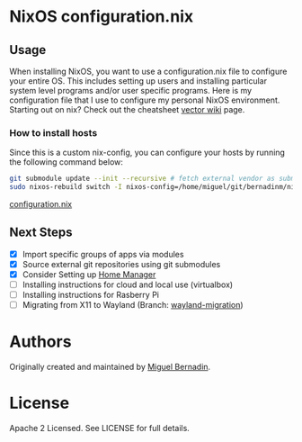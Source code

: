 # NixOS configuration.nix

## Usage

When installing NixOS, you want to use a configuration.nix file to configure your entire OS. This includes setting up users and installing particular system level programs and/or user specific programs. Here is my configuration file that I use to configure my personal NixOS environment. Starting out on nix? Check out the cheatsheet [vector wiki](https://nixos.wiki/index.php?title=Cheatsheet&useskin=vector) page.

### How to install hosts

Since this is a custom nix-config, you can configure your hosts by running the following command below:

```bash
git submodule update --init --recursive # fetch external vendor as submodules
sudo nixos-rebuild switch -I nixos-config=/home/miguel/git/bernadinm/nix-config/hosts/lumina/configuration.nix
```

[configuration.nix](./configuration.nix)

## Next Steps

- [x] Import specific groups of apps via modules
- [x] Source external git repositories using git submodules
- [x] Consider Setting up [Home Manager](https://nixos.wiki/wiki/Home_Manager)
- [ ] Installing instructions for cloud and local use (virtualbox)
- [ ] Installing instructions for Rasberry Pi
- [ ] Migrating from X11 to Wayland (Branch: [wayland-migration](https://github.com/bernadinm/nix-config/tree/wayland-migration))

# Authors

Originally created and maintained by [Miguel Bernadin](https://github.com/bernadinm).

# License

Apache 2 Licensed. See LICENSE for full details.
